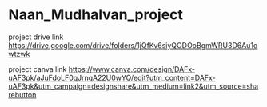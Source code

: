 # Naan_Mudhalvan_project

project drive link
https://drive.google.com/drive/folders/1jQfKv6siyQODOoBgmWRU3D6Au1owtzwk

project canva link
https://www.canva.com/design/DAFx-uAF3pk/aJuFdoLF0qJrnqA22U0wYQ/edit?utm_content=DAFx-uAF3pk&utm_campaign=designshare&utm_medium=link2&utm_source=sharebutton
